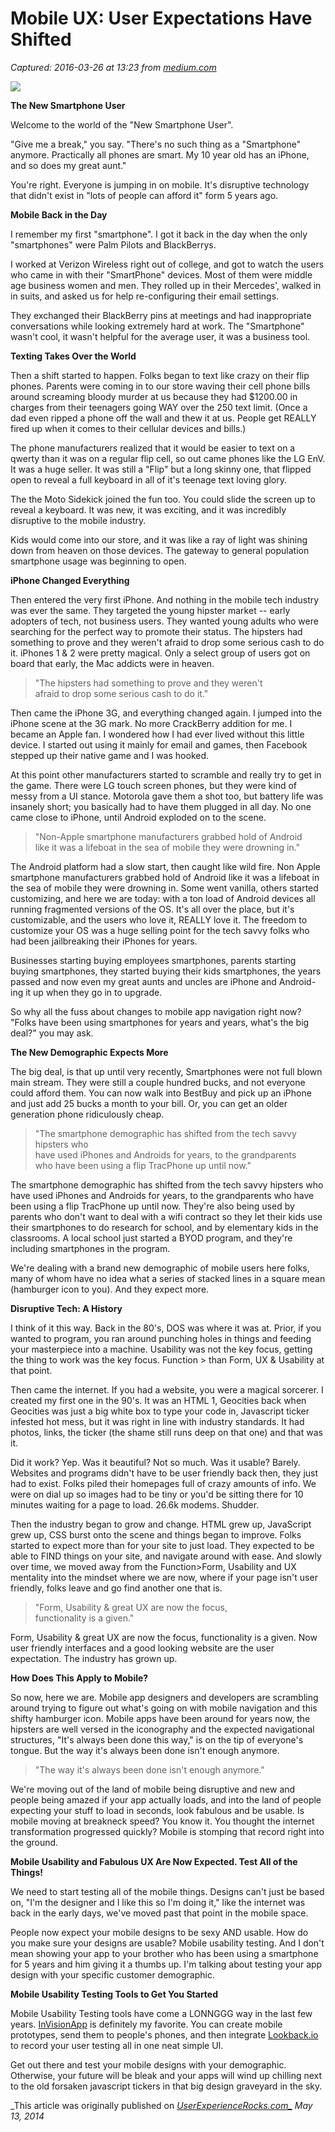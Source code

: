 # Mobile UX: User Expectations Have Shifted

_Captured: 2016-03-26 at 13:23 from [medium.com](https://medium.com/swlh/mobile-ux-user-expectations-have-shifted-15002526eed4)_

![](https://cdn-images-1.medium.com/max/800/1*5pHfzv6eoEofMh1aCE5vNQ.jpeg)

**The New Smartphone User**

Welcome to the world of the "New Smartphone User".

"Give me a break," you say. "There's no such thing as a "Smartphone" anymore. Practically all phones are smart. My 10 year old has an iPhone, and so does my great aunt."

You're right. Everyone is jumping in on mobile. It's disruptive technology that didn't exist in "lots of people can afford it" form 5 years ago.

**Mobile Back in the Day**

I remember my first "smartphone". I got it back in the day when the only "smartphones" were Palm Pilots and BlackBerrys.

I worked at Verizon Wireless right out of college, and got to watch the users who came in with their "SmartPhone" devices. Most of them were middle age business women and men. They rolled up in their Mercedes', walked in in suits, and asked us for help re-configuring their email settings.

They exchanged their BlackBerry pins at meetings and had inappropriate conversations while looking extremely hard at work. The "Smartphone" wasn't cool, it wasn't helpful for the average user, it was a business tool.

**Texting Takes Over the World**

Then a shift started to happen. Folks began to text like crazy on their flip phones. Parents were coming in to our store waving their cell phone bills around screaming bloody murder at us because they had $1200.00 in charges from their teenagers going WAY over the 250 text limit. (Once a dad even ripped a phone off the wall and thew it at us. People get REALLY fired up when it comes to their cellular devices and bills.)

The phone manufacturers realized that it would be easier to text on a qwerty than it was on a regular flip cell, so out came phones like the LG EnV. It was a huge seller. It was still a "Flip" but a long skinny one, that flipped open to reveal a full keyboard in all of it's teenage text loving glory.

The the Moto Sidekick joined the fun too. You could slide the screen up to reveal a keyboard. It was new, it was exciting, and it was incredibly disruptive to the mobile industry.

Kids would come into our store, and it was like a ray of light was shining down from heaven on those devices. The gateway to general population smartphone usage was beginning to open.

**iPhone Changed Everything**

Then entered the very first iPhone. And nothing in the mobile tech industry was ever the same. They targeted the young hipster market -- early adopters of tech, not business users. They wanted young adults who were searching for the perfect way to promote their status. The hipsters had something to prove and they weren't afraid to drop some serious cash to do it. iPhones 1 & 2 were pretty magical. Only a select group of users got on board that early, the Mac addicts were in heaven.

> "The hipsters had something to prove and they weren't  
afraid to drop some serious cash to do it."

Then came the iPhone 3G, and everything changed again. I jumped into the iPhone scene at the 3G mark. No more CrackBerry addition for me. I became an Apple fan. I wondered how I had ever lived without this little device. I started out using it mainly for email and games, then Facebook stepped up their native game and I was hooked.

At this point other manufacturers started to scramble and really try to get in the game. There were LG touch screen phones, but they were kind of messy from a UI stance. Motorola gave them a shot too, but battery life was insanely short; you basically had to have them plugged in all day. No one came close to iPhone, until Android exploded on to the scene.

> "Non-Apple smartphone manufacturers grabbed hold of Android  
like it was a lifeboat in the sea of mobile they were drowning in."

The Android platform had a slow start, then caught like wild fire. Non Apple smartphone manufacturers grabbed hold of Android like it was a lifeboat in the sea of mobile they were drowning in. Some went vanilla, others started customizing, and here we are today: with a ton load of Android devices all running fragmented versions of the OS. It's all over the place, but it's customizable, and the users who love it, REALLY love it. The freedom to customize your OS was a huge selling point for the tech savvy folks who had been jailbreaking their iPhones for years.

Businesses starting buying employees smartphones, parents starting buying smartphones, they started buying their kids smartphones, the years passed and now even my great aunts and uncles are iPhone and Android-ing it up when they go in to upgrade.

So why all the fuss about changes to mobile app navigation right now? "Folks have been using smartphones for years and years, what's the big deal?" you may ask.

**The New Demographic Expects More**

The big deal, is that up until very recently, Smartphones were not full blown main stream. They were still a couple hundred bucks, and not everyone could afford them. You can now walk into BestBuy and pick up an iPhone and just add 25 bucks a month to your bill. Or, you can get an older generation phone ridiculously cheap.

> "The smartphone demographic has shifted from the tech savvy hipsters who  
have used iPhones and Androids for years, to the grandparents  
who have been using a flip TracPhone up until now."

The smartphone demographic has shifted from the tech savvy hipsters who have used iPhones and Androids for years, to the grandparents who have been using a flip TracPhone up until now. They're also being used by parents who don't want to deal with a wifi contract so they let their kids use their smartphones to do research for school, and by elementary kids in the classrooms. A local school just started a BYOD program, and they're including smartphones in the program.

We're dealing with a brand new demographic of mobile users here folks, many of whom have no idea what a series of stacked lines in a square mean (hamburger icon to you). And they expect more.

**Disruptive Tech: A History**

I think of it this way. Back in the 80's, DOS was where it was at. Prior, if you wanted to program, you ran around punching holes in things and feeding your masterpiece into a machine. Usability was not the key focus, getting the thing to work was the key focus. Function > than Form, UX & Usability at that point.

Then came the internet. If you had a website, you were a magical sorcerer. I created my first one in the 90's. It was an HTML 1, Geocities back when Geocities was just a big white box to type your code in, Javascript ticker infested hot mess, but it was right in line with industry standards. It had photos, links, the ticker (the shame still runs deep on that one) and that was it.

Did it work? Yep. Was it beautiful? Not so much. Was it usable? Barely. Websites and programs didn't have to be user friendly back then, they just had to exist. Folks piled their homepages full of crazy amounts of info. We were on dial up so images had to be tiny or you'd be sitting there for 10 minutes waiting for a page to load. 26.6k modems. Shudder.

Then the industry began to grow and change. HTML grew up, JavaScript grew up, CSS burst onto the scene and things began to improve. Folks started to expect more than for your site to just load. They expected to be able to FIND things on your site, and navigate around with ease. And slowly over time, we moved away from the Function>Form, Usability and UX mentality into the mindset where we are now, where if your page isn't user friendly, folks leave and go find another one that is.

> "Form, Usability & great UX are now the focus,  
functionality is a given."

Form, Usability & great UX are now the focus, functionality is a given. Now user friendly interfaces and a good looking website are the user expectation. The industry has grown up.

**How Does This Apply to Mobile?**

So now, here we are. Mobile app designers and developers are scrambling around trying to figure out what's going on with mobile navigation and this shifty hamburger icon. Mobile apps have been around for years now, the hipsters are well versed in the iconography and the expected navigational structures, "It's always been done this way," is on the tip of everyone's tongue. But the way it's always been done isn't enough anymore.

> "The way it's always been done isn't enough anymore."

We're moving out of the land of mobile being disruptive and new and people being amazed if your app actually loads, and into the land of people expecting your stuff to load in seconds, look fabulous and be usable. Is mobile moving at breakneck speed? You know it. You thought the internet transformation progressed quickly? Mobile is stomping that record right into the ground.

**Mobile Usability and Fabulous UX Are Now Expected. Test All of the Things!**

We need to start testing all of the mobile things. Designs can't just be based on, "I'm the designer and I like this so I'm doing it," like the internet was back in the early days, we've moved past that point in the mobile space.

People now expect your mobile designs to be sexy AND usable. How do you make sure your designs are usable? Mobile usability testing. And I don't mean showing your app to your brother who has been using a smartphone for 5 years and him giving it a thumbs up. I'm talking about testing your app design with your specific customer demographic.

**Mobile Usability Testing Tools to Get You Started**

Mobile Usability Testing tools have come a LONNGGG way in the last few years. [InVisionApp](http://www.invisionapp.com) is definitely my favorite. You can create mobile prototypes, send them to people's phones, and then integrate [Lookback.io](http://lookback.io) to record your user testing all in one neat simple UI.

Get out there and test your mobile designs with your demographic. Otherwise, your future will be bleak and your apps will wind up chilling next to the old forsaken javascript tickers in that big design graveyard in the sky.

_This article was originally published on __[UserExperienceRocks.com_](http://UserExperienceRocks.com)_ May 13, 2014_
